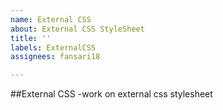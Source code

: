 ```yaml
---
name: External CSS
about: External CSS StyleSheet
title: ''
labels: ExternalCSS
assignees: fansari18

---
```


##External CSS
-work on external css stylesheet
